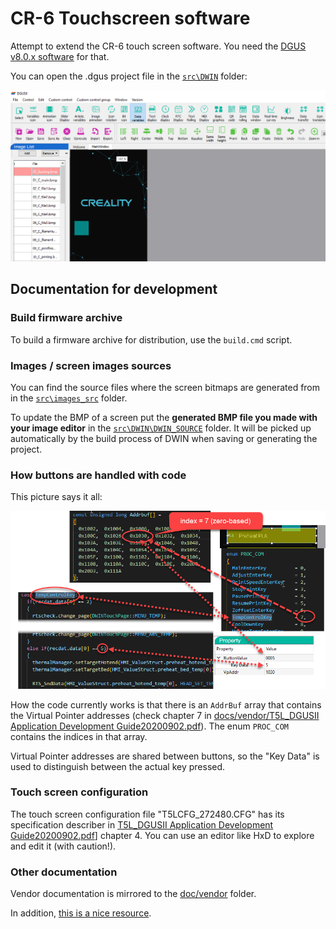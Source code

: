 # CR-6 Touchscreen software
Attempt to extend the CR-6 touch screen software. You need the [DGUS v8.0.x software](http://dwin.com.cn/home/Index/download_file?download_id=4796) for that.

You can open the .dgus project file in the [`src\DWIN`](src\DWIN) folder:

![DGUS II interface](doc/dgus2util.png)

## Documentation for development
### Build firmware archive

To build a firmware archive for distribution, use the `build.cmd` script.

### Images / screen images sources

You can find the source files where the screen bitmaps are generated from in the [`src\images_src`](src\images_src) folder.

To update the BMP of a screen put the **generated BMP file you made with your image editor** in the [`src\DWIN\DWIN_SOURCE`](src\DWIN\DWIN_SOURCE) folder. It will be picked up automatically by the build process of DWIN when saving or generating the project.

### How buttons are handled with code

This picture says it all:

![DWIN button-code correlation](doc/button_type.png)

How the code currently works is that there is an `AddrBuf` array that contains the Virtual Pointer addresses (check chapter 7 in [docs/vendor/T5L_DGUSII Application Development Guide20200902.pdf](./docs/vendor/T5L_DGUSII%20Application%20Development%20Guide20200902.pdf)). The enum `PROC_COM` contains the indices in that array. 

Virtual Pointer addresses are shared between buttons, so the "Key Data" is used to distinguish between the actual key pressed.

### Touch screen configuration

The touch screen configuration file "T5LCFG_272480.CFG" has its specification describer in [T5L_DGUSII Application Development Guide20200902.pdf](./docs/vendor/T5L_DGUSII%20Application%20Development%20Guide20200902.pdf)] chapter 4. You can use an editor like HxD to explore and edit it (with caution!).

### Other documentation

Vendor documentation is mirrored to the [doc/vendor](doc/vendor) folder.

In addition, [this is a nice resource](https://github.com/rubienr/MarlinDgusResources/tree/creality-ender-5-plus/projects).
